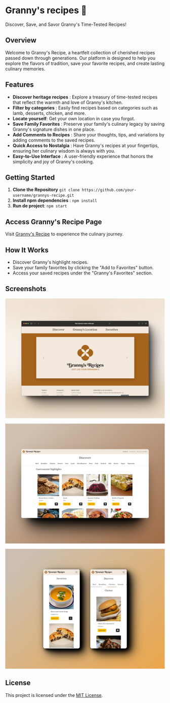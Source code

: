 # Granny's recipes 🍲

Discover, Save, and Savor Granny's Time-Tested Recipes!

## Overview

Welcome to Granny's Recipe, a heartfelt collection of cherished recipes passed down through generations. Our platform is designed to help you explore the flavors of tradition, save your favorite recipes, and create lasting culinary memories.

## Features

* **Discover heritage recipes** : Explore a treasury of time-tested recipes that reflect the warmth and love of Granny's kitchen.
* **Filter by categories** : Easily find recipes based on categories such as lamb, desserts, chicken, and more.
* **Locate yourself**: Get your own location in case you forgot.
* **Save Family Favorites** : Preserve your family's culinary legacy by saving Granny's signature dishes in one place.
* **Add Comments to Recipes** : Share your thoughts, tips, and variations by adding comments to the saved recipes.
* **Quick Access to Nostalgia** : Have Granny's recipes at your fingertips, ensuring her culinary wisdom is always with you.
* **Easy-to-Use Interface** : A user-friendly experience that honors the simplicity and joy of Granny's cooking.

## Getting Started

1. **Clone the Repository** `git clone https://github.com/your-username/grannys-recipe.git`
2. **Install npm dependencies** : `npm install`
3. **Run de project**: `npm start`

## Access Granny's Recipe Page

Visit [Granny&#39;s Recipe](https://grannys-recipes.netlify.app/) to experience the culinary journey.

## How It Works

* Discover Granny's highlight recipes.
* Save your family favorites by clicking the "Add to Favorites" button.
* Access your saved recipes under the "Granny's Favorites" section.

## Screenshots

![Index Page](src/assets/screenshots/index_page_desktop.png "Index Page")

![Discover Page](src/assets/screenshots/discover_page_desktop.png "Discover Page")

![Favorites and Discover Phone Screenshots](src/assets/screenshots/discover_favorites_phone.png "Favorites and Discover Phone Screenshots")


## License

This project is licensed under the [MIT License]().
